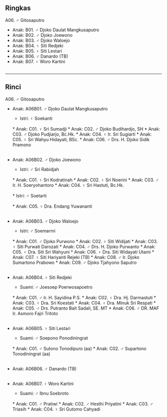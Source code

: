 ## Ringkas

A06. ♂ Gitosaputro
	<br/>

*	Anak: B01. ♂ Djoko Daulat Mangkusaputro
*	Anak: B02. ♂ Djoko Joewono
*	Anak: B03. ♂ Djoko Waloejo
*	Anak: B04. ♀ Siti Redjeki
*	Anak: B05. ♀ Siti Lestari
*	Anak: B06. ♂ Danardo (TB)
*	Anak: B07. ♀ Woro Kartini
	<br/><br/>

-- -- --

## Rinci

A06. ♂ Gitosaputro
	<br/>

*	Anak: A06B01. ♂ Djoko Daulat Mangkusaputro
	*	Istri: ♀ Soekanti
	<br/>
	*	Anak: C01. ♀ Sri Sumadji
	*	Anak: C02. ♂ Djoko Budihardjo, SH
	*	Anak: C03. ♂ Djoko Pudjiarjo, Bc.Hk.
	*	Anak: C04. ♀ Ir. Sri Sugiarti
	*	Anak: C05. ♀ Sri Wahyu Hidayati, BSc. 
	*	Anak: C06. ♂ Drs. H. Djoko Sidik Pramono
	<br/><br/>

*	Anak: A06B02. ♂ Djoko Joewono
	*	Istri: ♂ Sri Rabidjah
	<br/>
	*	Anak: C01. ♀ Sri Kodratinah
	*	Anak: C02. ♀ Sri Noerini
	*	Anak: C03. ♂ Ir. H. Soeryohantoro
	*	Anak: C04. ♀ Sri Hastuti, Bc.Hk.
	<br/><br/>
	*	Istri: ♂ Soetarti
	<br/><br/>
	*	Anak: C05. ♀ Dra. Endang Yuwananti
	<br/><br/>

*	Anak: A06B03. ♂ Djoko Waloejo
	*	Istri: ♂ Soemarmi
	<br/>
	*	Anak: C01. ♂ Djoko Purwono
	*	Anak: C02. ♀ Siti Widijati
	*	Anak: C03. ♀ Siti Purwati Darozati
	*	Anak: C04. ♂ Drs. H. Djoko Purwanto 
	*	Anak: C05. ♀ Dra. Siti Sri Wahyuni 
	*	Anak: C06. ♀ Dra. Siti Widayati Utami
	*	Anak: C07. ♀ Siti Hariyanti Rejeki (TB)
	*	Anak: C08. ♂ Ir. Djoko Sumartono Prabowo
	*	Anak: C09. ♂ Djoko Tjahyono Saputro
	<br/><br/>

*	Anak: A06B04. ♀ Siti Redjeki
	*	Suami: ♂ Joesoep Poerwosapoetro
	<br/>
	*	Anak: C01. ♂ Ir. H. Sayidina P.S.
	*	Anak: C02. ♀ Dra. Hj. Darmastuti
	*	Anak: C03. ♀ Dra. Sri Koestati
	*	Anak: C04. ♀ Dra. Minuk Sri Respati
	*	Anak: C05. ♂ Drs. Putranto Bait Sadali, SE. MT
	*	Anak: C06. ♂ DR. MAF Ir. Asmoro Fajri Tritoto
	<br/><br/>

*	Anak: A06B05. ♀ Siti Lestari
	*	Suami: ♂ Soepono Ponodiningrat
	<br/>
	*	Anak: C01. ♂ Sutono Tonodipuro (aa)
	*	Anak: C02. ♂ Supartono Tonodiningrat (aa)
	<br/><br/>

*	Anak: A06B06. ♂ Danardo (TB)
	<br/><br/>

*	Anak: A06B07. ♀ Woro Kartini
	*	Suami: ♂ Ibnu Soebroto
	<br/>
	*	Anak: C01. ♂ Pratiwi 
	*	Anak: C02. ♂ Hesthi Priyatini
	*	Anak: C03. ♂ Triasih 
	*	Anak: C04. ♀ Sri Gutomo Cahyadi
	<br/><br/>
